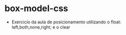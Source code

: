 # box-model-css
- Exercicío da aula de posicionamento utilizando o float: left,both,none,right; e o clear 
